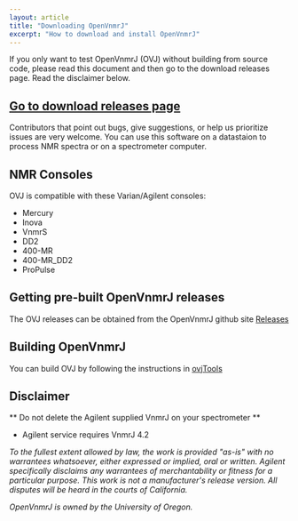 ```yaml
---
layout: article
title: "Downloading OpenVnmrJ"
excerpt: "How to download and install OpenVnmrJ"
---
```


If you only want to test OpenVnmrJ (OVJ) without building from source code, please read this document and then go to the download releases page. Read the disclaimer below.


## <a href="https://github.com/OpenVnmrJ/OpenVnmrJ/releases" class="btn-inverse">Go to download releases page</a> ##


Contributors that point out bugs, give suggestions, or help us prioritize issues are very welcome. You can use this software on a datastaion to process NMR spectra or on a spectrometer computer. 

## NMR Consoles ##

OVJ is compatible with these Varian/Agilent consoles:
 * Mercury
 * Inova
 * VnmrS
 * DD2
 * 400-MR
 * 400-MR_DD2
 * ProPulse

## Getting pre-built OpenVnmrJ releases ##

The OVJ releases can be obtained from the OpenVnmrJ github site [Releases](https://github.com/OpenVnmrJ/OpenVnmrJ/releases)

## Building OpenVnmrJ ##

You can build OVJ by following the instructions in [ovjTools](https://github.com/OpenVnmrJ/ovjTools)

## Disclaimer

** Do not delete the Agilent supplied VnmrJ on your spectrometer **

* Agilent service requires VnmrJ 4.2


*To the fullest extent allowed by law, the work is provided "as-is" with no warrantees whatsoever, either expressed or implied, oral or written. Agilent specifically disclaims any warrantees of merchantability or fitness for a particular purpose. This work is not a manufacturer's release version. All disputes will be heard in the courts of California.*

*OpenVnmrJ is owned by the University of Oregon.*
